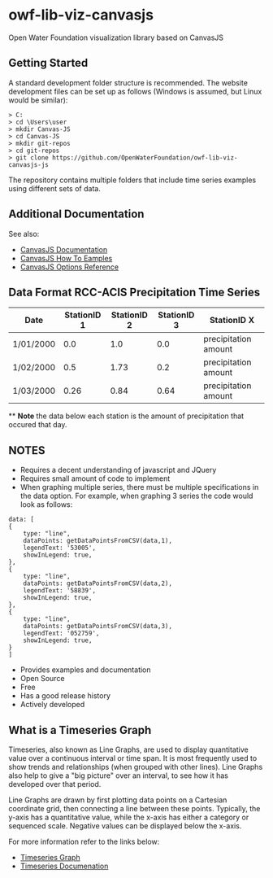  # owf-lib-viz-canvasjs
Open Water Foundation visualization library based on CanvasJS

## Getting Started

A standard development folder structure is recommended. The website development files can be set up as follows (Windows is assumed, but Linux would be similar):

```
> C:
> cd \Users\user
> mkdir Canvas-JS
> cd Canvas-JS
> mkdir git-repos
> cd git-repos
> git clone https://github.com/OpenWaterFoundation/owf-lib-viz-canvasjs-js
``` 
The repository contains multiple folders that include time series examples using different sets of data.
## Additional Documentation

See also:
* [CanvasJS Documentation](http://canvasjs.com/docs/charts/basics-of-creating-html5-chart/)
* [CanvasJS How To Eamples](http://canvasjs.com/docs/charts/how-to/creating-dynamic-charts)
* [CanvasJS Options Reference](http://canvasjs.com/docs/charts/chart-options/)

## Data Format RCC-ACIS Precipitation Time Series
|Date   |StationID 1   |StationID 2   |StationID 3   |StationID X   |
|:-:|---|---|---|---|
|1/01/2000   |0.0   |1.0   |0.0   |precipitation amount   |
|1/02/2000   |0.5   |1.73   |0.2   |precipitation amount   |
|1/03/2000   |0.26   |0.84   |0.64   |precipitation amount   |

** **Note** the data below each station is the amount of precipitation that occured that day. 

## NOTES

* Requires a decent understanding of javascript and JQuery
* Requires small amount of code to implement 
* When graphing multiple series, there must be multiple specifications in the data option. For example, when graphing 3 series the code would look as follows:
```
data: [
{
    type: "line",
    dataPoints: getDataPointsFromCSV(data,1),
    legendText: '53005',
    showInLegend: true,
},
{
    type: "line",
    dataPoints: getDataPointsFromCSV(data,2),
    legendText: '58839',
    showInLegend: true,
},
{
    type: "line",
    dataPoints: getDataPointsFromCSV(data,3),
    legendText: '052759',
    showInLegend: true,
}
]
```
* Provides examples and documentation
* Open Source
* Free
* Has a good release history
* Actively developed

## What is a Timeseries Graph

Timeseries, also known as Line Graphs, are used to display quantitative value over a continuous interval or time span. It is most frequently used to show trends and relationships (when grouped with other lines). Line Graphs also help to give a "big picture" over an interval, to see how it has developed over that period.

Line Graphs are drawn by first plotting data points on a Cartesian coordinate grid, then connecting a line between these points. Typically, the y-axis has a quantitative value, while the x-axis has either a category or sequenced scale. Negative values can be displayed below the x-axis.

For more information refer to the links below:

* [Timeseries Graph](http://www.datavizcatalogue.com/methods/line_graph.html)
* [Timeseries Documenation](https://developers.google.com/chart/interactive/docs/gallery/linechart)